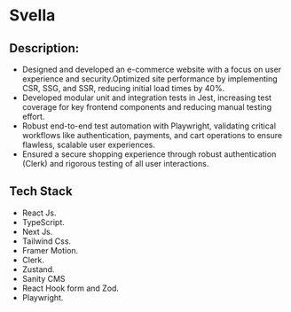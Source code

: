 # Svella

## Description:

- Designed and developed an e-commerce website with a focus on user experience and security.Optimized site performance by implementing CSR, SSG, and SSR, reducing initial load times by 40%.
- Developed modular unit and integration tests in Jest, increasing test coverage for key frontend components
and reducing manual testing effort.
- Robust end-to-end test automation with Playwright, validating critical workflows like authentication,
payments, and cart operations to ensure flawless, scalable user experiences.
- Ensured a secure shopping experience through robust authentication (Clerk) and rigorous testing of all
user interactions.


## Tech Stack
- React Js.
- TypeScript.
- Next Js.
- Tailwind Css.
- Framer Motion.
- Clerk.
- Zustand.
- Sanity CMS
- React Hook form and Zod.
- Playwright.

